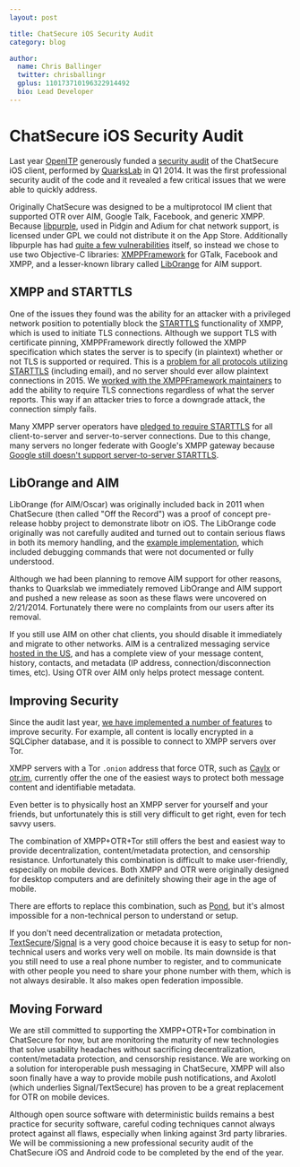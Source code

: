 ```yaml
---
layout: post

title: ChatSecure iOS Security Audit
category: blog

author:
  name: Chris Ballinger
  twitter: chrisballingr
  gplus: 110173710196322914492 
  bio: Lead Developer
---
```


# ChatSecure iOS Security Audit

Last year [OpenITP](https://openitp.org) generously funded a [security audit](http://blog.quarkslab.com/security-assessment-of-instant-messaging-app-chatsecure-when-privacy-matters.html) of the ChatSecure iOS client, performed by [QuarksLab](http://www.quarkslab.com) in Q1 2014. It was the first professional security audit of the code and it revealed a few critical issues that we were able to quickly address.

Originally ChatSecure was designed to be a multiprotocol IM client that supported OTR over AIM, Google Talk, Facebook, and generic XMPP. Because [libpurple](https://developer.pidgin.im/wiki/WhatIsLibpurple), used in Pidgin and Adium for chat network support, is licensed under GPL we could not distribute it on the App Store. Additionally libpurple has had [quite a few vulnerabilities](http://www.cvedetails.com/vulnerability-list/vendor_id-6938/product_id-11666/Pidgin-Pidgin.html) itself,  so instead we chose to use two Objective-C libraries: [XMPPFramework](https://github.com/robbiehanson/XMPPFramework) for GTalk, Facebook and XMPP, and a lesser-known library called [LibOrange](https://github.com/unixpickle/LibOrange) for AIM support. 

## XMPP and STARTTLS

One of the issues they found was the ability for an attacker with a privileged network position to potentially block the [STARTTLS](https://en.wikipedia.org/wiki/STARTTLS) functionality of XMPP, which is used to initiate TLS connections. Although we support TLS with certificate pinning, XMPPFramework directly followed the XMPP specification which states the server is to specify (in plaintext) whether or not TLS is supported or required. This is a [problem for all protocols utilizing STARTTLS](https://www.agwa.name/blog/post/starttls_considered_harmful) (including email), and no server should ever allow plaintext connections in 2015. We [worked with the XMPPFramework maintainers](https://github.com/robbiehanson/XMPPFramework/commit/db291a40e2135d82f07ca4350259e7225a3db7b4) to add the ability to require TLS connections regardless of what the server reports. This way if an attacker tries to force a downgrade attack, the connection simply fails.

Many XMPP server operators have [pledged to require STARTTLS](https://raw.githubusercontent.com/stpeter/manifesto/master/manifesto.txt) for all client-to-server and server-to-server connections. Due to this change, many servers no longer federate with Google's XMPP gateway because [Google still doesn't support server-to-server STARTTLS](https://rachelbythebay.com/w/2012/05/22/s2s/).

## LibOrange and AIM

LibOrange (for AIM/Oscar) was originally included back in 2011 when ChatSecure (then called "Off the Record") was a proof of concept pre-release hobby project to demonstrate libotr on iOS. The LibOrange code originally was not carefully audited and turned out to contain serious flaws in both its memory handling, and the [example implementation](https://github.com/unixpickle/LibOrange/blob/master/LibOrange/MyTest.m), which included debugging commands that were not documented or fully understood.

Although we had been planning to remove AIM support for other reasons, thanks to Quarkslab we immediately removed LibOrange and AIM support and pushed a new release as soon as these flaws were uncovered on 2/21/2014. Fortunately there were no complaints from our users after its removal.

If you still use AIM on other chat clients, you should disable it immediately and migrate to other networks. AIM is a centralized messaging service [hosted in the US](https://eff.com/ar/document/aol-law-enforcement-guide), and has a complete view of your message content, history, contacts, and metadata (IP address, connection/disconnection times, etc). Using OTR over AIM only helps protect message content.

## Improving Security

Since the audit last year, [we have implemented a number of features](https://chatsecure.org/blog/chatsecure-ios-v3-released/) to improve security. For example, all content is locally encrypted in a SQLCipher database, and it is possible to connect to XMPP servers over Tor.

XMPP servers with a Tor `.onion` address that force OTR, such as [Caylx](https://www.calyxinstitute.org/projects/public_jabber_xmpp_server) or [otr.im](https://otr.im/chat.html), currently offer the one of the easiest ways to protect both message content and identifiable metadata.

Even better is to physically host an XMPP server for yourself and your friends, but unfortunately this is still very difficult to get right, even for tech savvy users.

The combination of XMPP+OTR+Tor still offers the best and easiest way to provide decentralization, content/metadata protection, and censorship resistance. Unfortunately this combination is difficult to make user-friendly, especially on mobile devices. Both XMPP and OTR were originally designed for desktop computers and are definitely showing their age in the age of mobile.

There are efforts to replace this combination, such as [Pond](https://pond.imperialviolet.org), but it's almost impossible for a non-technical person to understand or setup.

If you don't need decentralization or metadata protection, [TextSecure](https://play.google.com/store/apps/details?id=org.thoughtcrime.securesms)/[Signal](https://itunes.apple.com/us/app/signal-private-messenger/id874139669) is a very good choice because it is easy to setup for non-technical users and works very well on mobile. Its main downside is that you still need to use a real phone number to register, and to communicate with other people you need to share your phone number with them, which is not always desirable. It also makes open federation impossible.

## Moving Forward

We are still committed to supporting the XMPP+OTR+Tor combination in ChatSecure for now, but are monitoring the maturity of new technologies that solve usability headaches without sacrificing decentralization, content/metadata protection, and censorship resistance. We are working on a solution for interoperable push messaging in ChatSecure, XMPP will also soon finally have a way to provide mobile push notifications, and Axolotl (which underlies Signal/TextSecure) has proven to be a great replacement for OTR on mobile devices.

Although open source software with deterministic builds remains a best practice for security software, careful coding techniques cannot always protect against all flaws, especially when linking against 3rd party libraries. We will be commissioning a new professional security audit of the ChatSecure iOS and Android code to be completed by the end of the year.